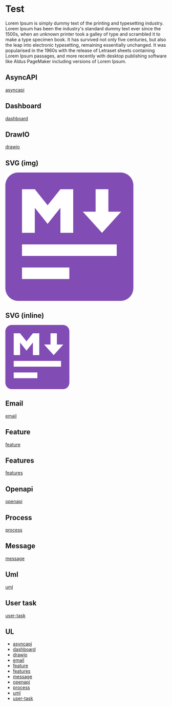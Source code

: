 # Test

Lorem Ipsum is simply dummy text of the printing and typesetting industry. Lorem Ipsum has been the industry's standard dummy text ever since the 1500s, when an unknown printer took a galley of type and scrambled it to make a type specimen book. It has survived not only five centuries, but also the leap into electronic typesetting, remaining essentially unchanged. It was popularised in the 1960s with the release of Letraset sheets containing Lorem Ipsum passages, and more recently with desktop publishing software like Aldus PageMaker including versions of Lorem Ipsum.

## AsyncAPI

[asyncapi](test.asyncapi.yml)

## Dashboard

[dashboard](test.dashboard.yml)

## DrawIO

[drawio](test.drawio)

## SVG (img)

![Logo](assets/images/page/logo.svg)

## SVG (inline)

<svg width="200" height="200" xmlns="http://www.w3.org/2000/svg">
    <g fill="none" fill-rule="evenodd">
        <rect fill="#814cb4" width="200" height="200" rx="20"/>
        <path d="M26 94V26h20l20 25 20-25h20v68H86V55L66 80 46 55v39H26Zm125 0-30-33h20V26h20v35h20l-30 33Z" fill="#FFF" fill-rule="nonzero"/>
        <path fill="#FFF" d="M26 112h148v18H26zM26 148h74v18H26z"/>
    </g>
</svg>

## Email

[email](test.email.md)

## Feature

[feature](test.feature)

## Features

[features](test.features.yml)

## Openapi

[openapi](test.openapi.yml)

## Process

[process](process.bpmn)

## Message

[message](test.message.md)

## Uml

[uml](test.puml)

## User task

[user-task](test.user-task.yaml)

## UL

* [asyncapi](test.asyncapi.yml)
* [dashboard](test.dashboard.yml)
* [drawio](test.drawio)
* [email](test.email.md)
* [feature](test.feature)
* [features](test.features.yml)
* [message](test.message.md)
* [openapi](test.openapi.yml)
* [process](process.bpmn)
* [uml](test.puml)
* [user-task](test.user-task.yaml)
